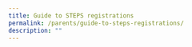```yaml
---
title: Guide to STEPS registrations
permalink: /parents/guide-to-steps-registrations/
description: ""
---
```

